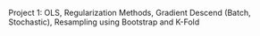 Project 1: OLS, Regularization Methods, Gradient Descend (Batch, Stochastic), Resampling using Bootstrap and K-Fold
